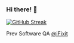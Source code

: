 ### Hi there! 👋

[![GitHub Streak](http://github-readme-streak-stats.herokuapp.com?user=jordycosta&theme=dark&background=000000)](https://git.io/streak-stats)

Prev Software QA [@iFixit](https://ifixit.com/)

<!--
**jordycosta/jordycosta** is a ✨ _special_ ✨ repository because its `README.md` (this file) appears on your GitHub profile.

Here are some ideas to get you started:

- 🔭 I’m currently working on ...
- 🌱 I’m currently learning ...
- 👯 I’m looking to collaborate on ...
- 🤔 I’m looking for help with ...
- 💬 Ask me about ...
- 📫 How to reach me: ...
- 😄 Pronouns: ...
- ⚡ Fun fact: ...
-->
